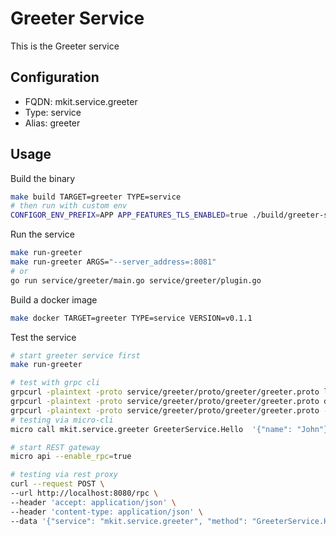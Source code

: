 # Greeter Service

This is the Greeter service

## Configuration

- FQDN: mkit.service.greeter
- Type: service
- Alias: greeter

## Usage

Build the binary

```bash
make build TARGET=greeter TYPE=service
# then run with custom env
CONFIGOR_ENV_PREFIX=APP APP_FEATURES_TLS_ENABLED=true ./build/greeter-service
```

Run the service

```bash
make run-greeter
make run-greeter ARGS="--server_address=:8081"
# or
go run service/greeter/main.go service/greeter/plugin.go
```

Build a docker image

```bash
make docker TARGET=greeter TYPE=service VERSION=v0.1.1
```

Test the service

```bash
# start greeter service first
make run-greeter

# test with grpc cli
grpcurl -plaintext -proto service/greeter/proto/greeter/greeter.proto list
grpcurl -plaintext -proto service/greeter/proto/greeter/greeter.proto describe
grpcurl -plaintext -proto service/greeter/proto/greeter/greeter.proto -d '{"name": "sumo"}' localhost:8081  mkit.service.greeter.v1.GreeterService/Hello
# testing via micro-cli
micro call mkit.service.greeter GreeterService.Hello  '{"name": "John"}'

# start REST gateway
micro api --enable_rpc=true

# testing via rest proxy
curl --request POST \
--url http://localhost:8080/rpc \
--header 'accept: application/json' \
--header 'content-type: application/json' \
--data '{"service": "mkit.service.greeter", "method": "GreeterService.Hello","request": {"name": "sumo"}}'
```
